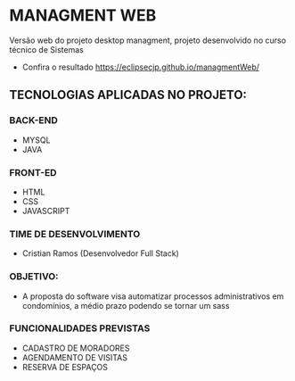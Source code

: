 # MANAGMENT WEB #
Versão web do projeto desktop managment, projeto desenvolvido no curso técnico de Sistemas
 - Confira o resultado https://eclipsecjp.github.io/managmentWeb/

## TECNOLOGIAS APLICADAS NO PROJETO: ##
### BACK-END ###
- MYSQL
- JAVA
### FRONT-ED ###
- HTML
- CSS
- JAVASCRIPT

### TIME DE DESENVOLVIMENTO ###
  - Cristian Ramos (Desenvolvedor Full Stack)

### OBJETIVO: ###
- A proposta do software visa automatizar processos administrativos em condomínios, a médio prazo podendo se tornar um sass

### FUNCIONALIDADES PREVISTAS ###
- CADASTRO DE MORADORES
- AGENDAMENTO DE VISITAS
- RESERVA DE ESPAÇOS
  

